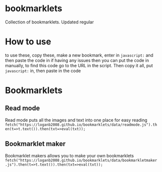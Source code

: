 # bookmarklets
Collection of bookmarklets. Updated regular
# How to use
to use these, copy these, make a new bookmark, enter in `javascript:` and then paste the code in
if having any issues then you can put the code in manually, to find this code go to the URL in the script. Then copy it all, put `javascript:` in, then paste in the code
# Bookmarklets
## Read mode
Read mode puts all the images and text into one place for easy reading
`fetch("https://loganb2008.github.io/bookmarklets/data/readmode.js").then(t=>t.text()).then(txt=>eval(txt));`
## Bookmarklet maker
Bookmarklet makers allows you to make your own bookmarklets
`fetch("https://loganb2008.github.io/bookmarklets/data/bookmarkletmaker.js").then(t=>t.text()).then(txt=>eval(txt));`
